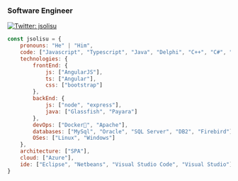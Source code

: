 ### Software Engineer

[![Twitter: jsolisu](https://img.shields.io/twitter/follow/jsolisu?style=social)](https://twitter.com/jsolisu)

```javascript
const jsolisu = {
    pronouns: "He" | "Him",
    code: ["Javascript", "Typescript", "Java", "Delphi", "C++", "C#", "Python", "Bash"],
    technologies: {
        frontEnd: {
            js: ["AngularJS"],
            ts: ["Angular"],
            css: ["bootstrap"]
        },
        backEnd: {
            js: ["node", "express"],
            java: ["Glassfish", "Payara"]
        },
        devOps: ["Docker🐳", "Apache"],
        databases: ["MySql", "Oracle", "SQL Server", "DB2", "Firebird"],
        OSes: ["Linux", "Windows"]
    },
    architecture: ["SPA"],
    cloud: ["Azure"],
    ide: ["Eclipse", "Netbeans", "Visual Studio Code", "Visual Studio"]
}
```

<!--
**jsolisu/jsolisu** is a ✨ _special_ ✨ repository because its `README.md` (this file) appears on your GitHub profile.

Here are some ideas to get you started:

- 🔭 I’m currently working on ...
- 🌱 I’m currently learning ...
- 👯 I’m looking to collaborate on ...
- 🤔 I’m looking for help with ...
- 💬 Ask me about ...
- 📫 How to reach me: ...
- 😄 Pronouns: ...
- ⚡ Fun fact: ...
-->
